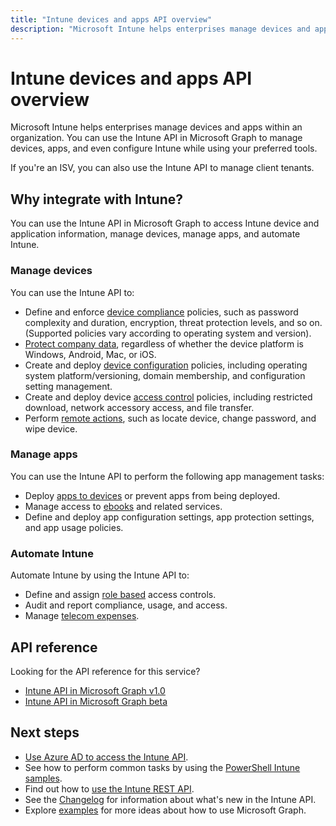 ---title: "Intune devices and apps API overview"description: "Microsoft Intune helps enterprises manage devices and apps within an organization. You can use the Intune API in Microsoft Graph to manage devices, apps, and even configure Intune while using your preferred tools. "---# Intune devices and apps API overview

Microsoft Intune helps enterprises manage devices and apps within an organization. You can use the Intune API in Microsoft Graph to manage devices, apps, and even configure Intune while using your preferred tools. 

If you're an ISV, you can also use the Intune API to manage client tenants.

## Why integrate with Intune?

You can use the Intune API in Microsoft Graph to access Intune device and application information, manage devices, manage apps, and automate Intune.

### Manage devices

You can use the Intune API to:

- Define and enforce [device compliance](/graph/api/resources/intune-deviceconfig-devicecomplianceactionitem?view=graph-rest-1.0) policies, such as password complexity and duration, encryption, threat protection levels, and so on.  (Supported policies vary according to operating system and version).
- [Protect company data](/graph/api/resources/intune-mam-windowsinformationprotectionpolicy?view=graph-rest-1.0), regardless of whether the device platform is Windows, Android, Mac, or iOS.
- Create and deploy [device configuration](/graph/api/resources/intune-deviceconfig-deviceconfiguration?view=graph-rest-1.0) policies, including operating system platform/versioning, domain membership, and configuration setting management.
- Create and deploy device [access control](/graph/api/resources/intune-onboarding-onpremisesconditionalaccesssettings?view=graph-rest-1.0) policies, including restricted download, network accessory access, and file transfer.
- Perform [remote actions](/graph/api/resources/intune-devices-manageddevice?view=graph-rest-1.0), such as locate device, change password, and wipe device.

### Manage apps 

You can use the Intune API to perform the following app management tasks:

- Deploy [apps to devices](/graph/api/resources/intune-apps-mobileapp?view=graph-rest-1.0) or prevent apps from being deployed.
- Manage access to [ebooks](/graph/api/resources/intune-books-ebookinstallsummary?view=graph-rest-1.0) and related services.
- Define and deploy app configuration settings, app protection settings, and app usage policies.

### Automate Intune

Automate Intune by using the Intune API to:

- Define and assign [role based](/graph/api/resources/intune-rbac-conceptual?view=graph-rest-1.0) access controls.
- Audit and report compliance, usage, and access.
- Manage [telecom expenses](/graph/api/resources/intune-tem-conceptual?view=graph-rest-1.0).

## API reference
Looking for the API reference for this service?

- [Intune API in Microsoft Graph v1.0](/graph/api/resources/intune-graph-overview?view=graph-rest-1.0)
- [Intune API in Microsoft Graph beta](/graph/api/resources/intune-graph-overview?view=graph-rest-beta)

## Next steps

- [Use Azure AD to access the Intune API](https://docs.microsoft.com/intune/intune-graph-apis).
- See how to perform common tasks by using the [PowerShell Intune samples](https://github.com/microsoftgraph/powershell-intune-samples).
- Find out how to [use the Intune REST API](/graph/api/resources/intune-graph-overview?view=graph-rest-1.0).
- See the [Changelog](changelog.md) for information about what's new in the Intune API.
- Explore [examples](https://developer.microsoft.com/graph/graph/examples) for more ideas about how to use Microsoft Graph.
